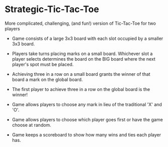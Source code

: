 # Strategic-Tic-Tac-Toe
More complicated, challenging, (and fun!) version of Tic-Tac-Toe for two players

- Game consists of a large 3x3 board with each slot occupied by a smaller 3x3 board.
- Players take turns placing marks on a small board. Whichever slot a player selects determines the board on the BIG board where the next player's spot must be placed.
- Achieving three in a row on a small board grants the winner of that board a mark on the global board.
- The first player to achieve three in a row on the global board is the winner!

- Game allows players to choose any mark in lieu of the traditional 'X' and 'O'.
- Game allows players to choose which player goes first or have the game choose at random.
- Game keeps a scoreboard to show how many wins and ties each player has.
